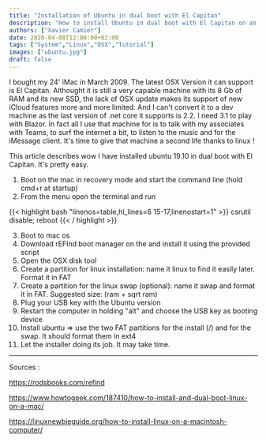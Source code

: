 ```yaml
---
title: "Installation of Ubuntu in dual boot with El Capitan"
description: "How to install Ubuntu in dual boot with El Capitan on an early 2009 iMac"
authors: ["Xavier Camier"]
date: 2020-04-08T12:00:00+02:00
tags: ["System","Linux","OSX","Tutorial"]
images: ["ubuntu.jpg"]
draft: false
---
```


I bought my 24' iMac in March 2009. The latest OSX Version it can support is El Capitan. Althought it is still a very capable machine with its 8 Gb of RAM and its new SSD, the lack of OSX update makes its support of new iCloud features more and more limited. And I can't convert it to a dev machine as the last version of .net core it supports is 2.2. I need 3.1 to play with Blazor. In fact all I use that machine for is to talk with my associates with Teams, to surf the internet a bit, to listen to the music and for the iMessage client. It's time to give that machine a second life thanks to linux !

This article describes wow I have installed ubuntu 19.10 in dual boot with El Capitan. It's pretty easy.

1. Boot on the mac in recovery mode and start the command line (hold cmd+r at startup)
2. From the menu open the terminal and run

{{< highlight bash "linenos=table,hl_lines=6 15-17,linenostart=1" >}}
csrutil disable; reboot
{{< / highlight >}}

3. Boot to mac os
4. Download rEFInd boot manager on the and install it using the provided script
5. Open the OSX disk tool
6. Create a partition for linux installation: name it linux to find it easily later. Format it in FAT
7. Create a partition for the linux swap (optional): name it swap and format it in FAT. Suggested size: (ram + sqrt ram) 
8. Plug your USB key with the Ubuntu version
9. Restart the computer in holding "alt" and choose the USB key as booting device
10. Install ubuntu => use the two FAT partitions for the install (/) and for the swap. It should format them in ext4
11. Let the installer doing its job. It may take time.

---

Sources :

https://rodsbooks.com/refind

https://www.howtogeek.com/187410/how-to-install-and-dual-boot-linux-on-a-mac/

https://linuxnewbieguide.org/how-to-install-linux-on-a-macintosh-computer/